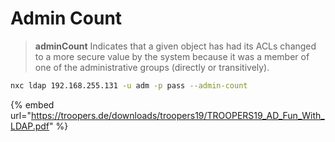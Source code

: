 # Admin Count

> **adminCount** Indicates that a given object has had its ACLs changed to a more secure value by the system because it was a member of one of the administrative groups (directly or transitively).

```bash
nxc ldap 192.168.255.131 -u adm -p pass --admin-count
```

{% embed url="https://troopers.de/downloads/troopers19/TROOPERS19_AD_Fun_With_LDAP.pdf" %}

